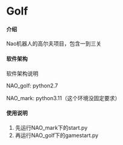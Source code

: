 # Golf

#### 介绍
Nao机器人的高尔夫项目，包含一到三关

#### 软件架构
软件架构说明 

NAO_golf: python2.7

NAO_mark: python3.11（这个环境没固定要求）

#### 使用说明

1.  先运行NAO_mark下的start.py
2.  再运行NAO_golf下的gamestart.py
